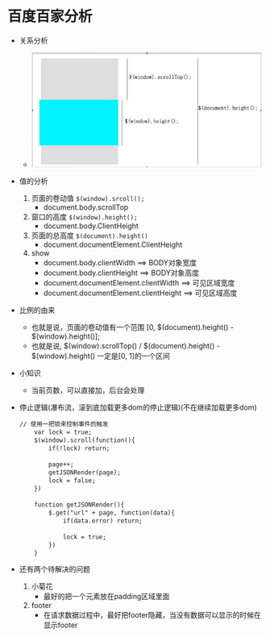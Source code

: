 # 百度百家分析
* 关系分析
    * ![](img/01_页面卷动关系.png)
* 值的分析
    1. 页面的卷动值 `$(window).srcoll();`
        * document.body.scrollTop
    2. 窗口的高度 `$(window).height();`
        * document.body.ClientHeight
    3. 页面的总高度 `$(document).height()`
        * document.documentElement.ClientHeight
    4. show
        * document.body.clientWidth ==> BODY对象宽度
        * document.body.clientHeight ==> BODY对象高度
        * document.documentElement.clientWidth ==> 可见区域宽度
        * document.documentElement.clientHeight ==> 可见区域高度
* 比例的由来
    * 也就是说，页面的卷动值有一个范围 [0, $(document).height() - $(window).height()];
    * 也就是说, $(window).scrollTop() / $(document).height() - $(window).height() 一定是[0, 1]的一个区间
* 小知识
    * 当前页数，可以直接加，后台会处理
* 停止逻辑(瀑布流，滚到底加载更多dom的停止逻辑)(不在继续加载更多dom)
    ```
    // 使用一把锁来控制事件的触发
        var lock = true;
		$(window).scroll(function(){
			if(!lock) return;

			page++;
			getJSONRender(page);
			lock = false;
		})

		function getJSONRender(){
			$.get("url" + page, function(data){
				if(data.error) return;

				lock = true;
			})
		}
    ```
    
* 还有两个待解决的问题
    1. 小菊花
        * 最好的把一个元素放在padding区域里面
    2. footer
        * 在请求数据过程中，最好把footer隐藏，当没有数据可以显示的时候在显示footer

